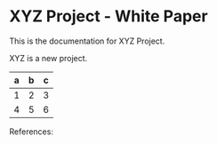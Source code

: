 # XYZ Project - White Paper

This is the documentation for XYZ Project.

XYZ is a new project.

|a|	b|	c|
|-|-|-|
|1|	2|	3|
|4|	5|	6|

References: